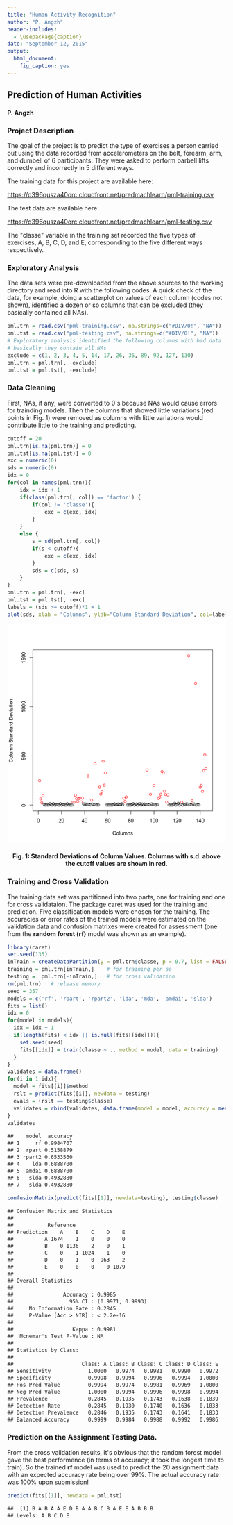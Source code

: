 ```yaml
---
title: "Human Activity Recognition"
author: "P. Angzh"
header-includes:
  - \usepackage{caption}
date: "September 12, 2015"
output:
  html_document:
    fig_caption: yes
---
```


## Prediction of Human Activities
#### P. Angzh

### Project Description

The goal of the project is to predict the type of exercises
a person carried out using the data recorded from accelerometers
on the belt, forearm, arm, and dumbell of 6 participants.
They were asked to perform barbell lifts correctly and incorrectly
in 5 different ways. 

The training data for this project are available here: 

https://d396qusza40orc.cloudfront.net/predmachlearn/pml-training.csv

The test data are available here: 

https://d396qusza40orc.cloudfront.net/predmachlearn/pml-testing.csv

The "classe" variable in the training set recorded the five
types of exercises, A, B, C, D, and E, corresponding to
the five different ways respectively.

### Exploratory Analysis

The data sets were pre-downloaded from the above sources to
the working directory and read into R with the following codes.
A quick check of the data, for example, doing a scatterplot
on values of each column (codes not shown), identified a dozen
or so columns that can be excluded (they basically contained all NAs).


```r
pml.trn = read.csv("pml-training.csv", na.strings=c("#DIV/0!", "NA"))
pml.tst = read.csv("pml-testing.csv", na.strings=c("#DIV/0!", "NA"))
# Exploratory analysis identified the following columns with bad data
# basically they contain all NAs
exclude = c(1, 2, 3, 4, 5, 14, 17, 26, 36, 89, 92, 127, 130)
pml.trn = pml.trn[, -exclude]
pml.tst = pml.tst[, -exclude]
```
### Data Cleaning

First, NAs, if any, were converted to 0's because NAs would cause errors
for trainding models. Then the columns that showed little variations
(red points in Fig. 1)
were removed as columns with little variations would contribute little
to the training and predicting.


```r
cutoff = 20
pml.trn[is.na(pml.trn)] = 0
pml.tst[is.na(pml.tst)] = 0
exc = numeric(0)
sds = numeric(0)
idx = 0
for(col in names(pml.trn)){
    idx = idx + 1 
    if(class(pml.trn[, col]) == 'factor') {
        if(col != 'classe'){
            exc = c(exc, idx)
        }
    }
    else {
        s = sd(pml.trn[, col])
        if(s < cutoff){
            exc = c(exc, idx)
        }
        sds = c(sds, s)
    }
}
pml.trn = pml.trn[, -exc]
pml.tst = pml.tst[, -exc]
labels = (sds >= cutoff)*1 + 1
plot(sds, xlab = "Columns", ylab="Column Standard Deviation", col=labels)
```

![plot of chunk unnamed-chunk-2](figure/unnamed-chunk-2-1.png) 
<center><h4>Fig. 1: Standard Deviations of Column Values. Columns with s.d. above the cutoff values are shown in red.</h5></center>

### Training and Cross Validation

The training data set was partitioned into two parts, one for training and
one for cross validataion.  The package caret was used for the
training and prediction.
Five classification models were chosen for the training.
The accuracies or error rates of the trained models were
estimated on the validation data and
confusion matrixes were created for assessment
(one from the <b>random forest (rf)</b> model was shown as an example).

```r
library(caret)
set.seed(135)
inTrain = createDataPartition(y = pml.trn$classe, p = 0.7, list = FALSE)
training = pml.trn[inTrain,]    # for training per se
testing =  pml.trn[-inTrain,]   # for cross validation
rm(pml.trn)   # release memory
seed = 357
models = c('rf', 'rpart', 'rpart2', 'lda', 'mda', 'amdai', 'slda')
fits = list()
idx = 0
for(model in models){
  idx = idx + 1
  if(length(fits) < idx || is.null(fits[[idx]])){
    set.seed(seed)
    fits[[idx]] = train(classe ~ ., method = model, data = training)
  }
}
validates = data.frame()
for(i in 1:idx){
  model = fits[[i]]$method
  rslt = predict(fits[[i]], newdata = testing)
  evals = (rslt == testing$classe)
  validates = rbind(validates, data.frame(model = model, accuracy = mean(evals)))
}
validates
```

```
##    model  accuracy
## 1     rf 0.9984707
## 2  rpart 0.5158879
## 3 rpart2 0.6533560
## 4    lda 0.6888700
## 5  amdai 0.6888700
## 6   slda 0.4932880
## 7   slda 0.4932880
```

```r
confusionMatrix(predict(fits[[1]], newdata=testing), testing$classe)
```

```
## Confusion Matrix and Statistics
## 
##           Reference
## Prediction    A    B    C    D    E
##          A 1674    1    0    0    0
##          B    0 1136    2    0    1
##          C    0    1 1024    1    0
##          D    0    1    0  963    2
##          E    0    0    0    0 1079
## 
## Overall Statistics
##                                           
##                Accuracy : 0.9985          
##                  95% CI : (0.9971, 0.9993)
##     No Information Rate : 0.2845          
##     P-Value [Acc > NIR] : < 2.2e-16       
##                                           
##                   Kappa : 0.9981          
##  Mcnemar's Test P-Value : NA              
## 
## Statistics by Class:
## 
##                      Class: A Class: B Class: C Class: D Class: E
## Sensitivity            1.0000   0.9974   0.9981   0.9990   0.9972
## Specificity            0.9998   0.9994   0.9996   0.9994   1.0000
## Pos Pred Value         0.9994   0.9974   0.9981   0.9969   1.0000
## Neg Pred Value         1.0000   0.9994   0.9996   0.9998   0.9994
## Prevalence             0.2845   0.1935   0.1743   0.1638   0.1839
## Detection Rate         0.2845   0.1930   0.1740   0.1636   0.1833
## Detection Prevalence   0.2846   0.1935   0.1743   0.1641   0.1833
## Balanced Accuracy      0.9999   0.9984   0.9988   0.9992   0.9986
```
### Prediction on the Assignment Testing Data.
From the cross validation results, it's obvious that the random forest
model gave the best performence (in terms of accuracy; it took the longest
time to train). So the trained <b>rf</b> model was used 
to predict the 20 assignment data with an expected accuracy rate being over 99%.
The actual accuracy rate was 100% upon submission!


```r
predict(fits[[1]], newdata = pml.tst)
```

```
##  [1] B A B A A E D B A A B C B A E E A B B B
## Levels: A B C D E
```
